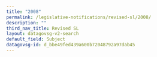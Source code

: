 ```yaml
---
title: "2008"
permalink: /legislative-notifications/revised-sl/2008/
description: ""
third_nav_title: Revised SL
layout: datagovsg-v2-search
default_field: Subject
datagovsg-id: d_bbe49fed439a600b72048792a97dab45
---
```

